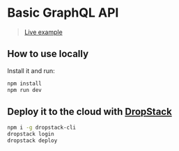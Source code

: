 # Basic GraphQL API

> [Live example](https://pqdhwfzx.cloud.dropstack.run/graphql)

## How to use locally

Install it and run:

```bash
npm install
npm run dev
```

## Deploy it to the cloud with [DropStack](https://dropstack.run)

```bash
npm i -g dropstack-cli
dropstack login
dropstack deploy
```